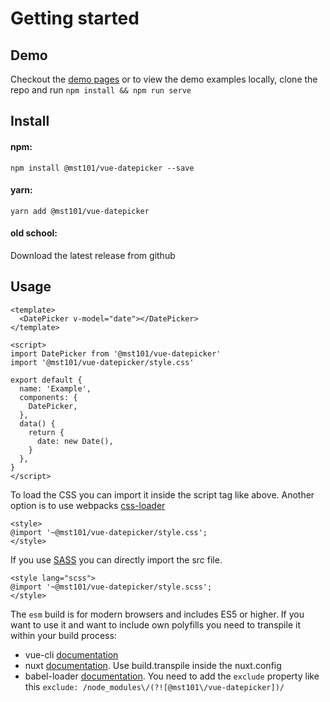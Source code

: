# Getting started

## Demo

Checkout the [demo pages](../demo) or to view the demo examples locally, clone the repo and run `npm install && npm run serve`

## Install

#### npm:

`npm install @mst101/vue-datepicker --save`

#### yarn:

`yarn add @mst101/vue-datepicker`

#### old school:

Download the latest release from github

## Usage

```vue
<template>
  <DatePicker v-model="date"></DatePicker>
</template>

<script>
import DatePicker from '@mst101/vue-datepicker'
import '@mst101/vue-datepicker/style.css'

export default {
  name: 'Example',
  components: {
    DatePicker,
  },
  data() {
    return {
      date: new Date(),
    }
  },
}
</script>
```

To load the CSS you can import it inside the script tag like above.
Another option is to use webpacks [css-loader](https://webpack.js.org/loaders/css-loader/)

```vue
<style>
@import '~@mst101/vue-datepicker/style.css';
</style>
```

If you use [SASS](https://sass-lang.com/) you can directly import the src file.

```vue
<style lang="scss">
@import '~@mst101/vue-datepicker/style.scss';
</style>
```

The `esm` build is for modern browsers and includes ES5 or higher.
If you want to use it and want to include own polyfills you need to transpile it within your build process:

- vue-cli [documentation](https://cli.vuejs.org/config/#transpiledependencies)
- nuxt [documentation](https://cli.vuejs.org/config/#transpiledependencies). Use build.transpile inside the nuxt.config
- babel-loader [documentation](https://babeljs.io/docs/en/options#exclude). You need to add the `exclude` property like this `exclude: /node_modules\/(?![@mst101\/vue-datepicker])/`
